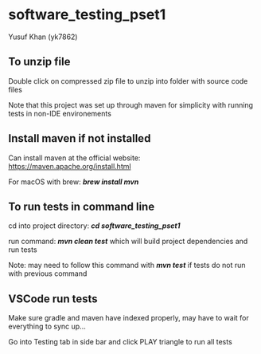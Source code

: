 # software_testing_pset1
Yusuf Khan 
(yk7862)

## To unzip file
Double click on compressed zip file to unzip into folder with source code files

Note that this project was set up through maven for simplicity with running tests in non-IDE environements

## Install maven if not installed
Can install maven at the official website: https://maven.apache.org/install.html

For macOS with brew: ***brew install mvn***

## To run tests in command line
cd into project directory: ***cd software_testing_pset1***

run command: ***mvn clean test*** which will build project dependencies and run tests

Note: may need to follow this command with ***mvn test*** if tests do not run with previous command

## VSCode run tests
Make sure gradle and maven have indexed properly, may have to wait for everything to sync up...

Go into Testing tab in side bar and click PLAY triangle to run all tests